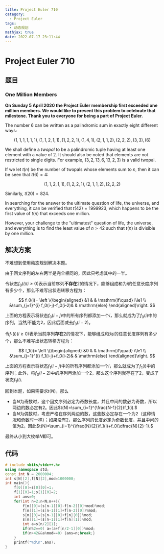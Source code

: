 ```yaml
---
title: Project Euler 710
category:
  - Project Euler
tags:
  - 动态规划
mathjax: true
date: 2022-07-17 23:11:44
---
```


<escape><!-- more --></escape>

# Project Euler 710

## 题目

### One Million Members

**On Sunday 5 April 2020 the Project Euler membership first exceeded one million members. We would like to present this problem to celebrate that milestone. Thank you to everyone for being a part of Project Euler.**

The number $6$ can be written as a palindromic sum in exactly eight different ways:

$$(1, 1, 1, 1, 1, 1), (1, 1, 2, 1, 1), (1, 2, 2, 1), (1, 4, 1), (2, 1, 1, 2), (2, 2, 2), (3, 3), (6)$$

We shall define a *twopal* to be a palindromic tuple having at least one element with a value of $2$. It should also be noted that elements are not restricted to single digits. For example, $(3, 2, 13, 6, 13, 2, 3)$ is a valid twopal.

If we let $t(n)$ be the number of twopals whose elements sum to $n$, then it can be seen that $t(6) = 4$:

$$(1, 1, 2, 1, 1), (1, 2, 2, 1), (2, 1, 1, 2), (2, 2, 2)$$

Similarly, $t(20) = 824$.

In searching for the answer to the ultimate question of life, the universe, and everything, it can be verified that $t(42) = 1999923$, which happens to be the first value of $t(n)$ that exceeds one million.

However, your challenge to the "ultimatest" question of life, the universe, and everything is to find the least value of $n \gt 42$ such that $t(n)$ is divisible by one million.

## 解决方案

不难想到使用动态规划解决本题。

由于回文序列的左右两半是完全相同的，因此只考虑其中的一半。

令状态$f_0(i)(i\ge 0)$表示当前序列**不存在**$2$的情况下，能够组成和为$i$的任意长度序列有多少个，那么不难写出状态转移方程为：

$$
f_0(i)=
\left \{\begin{aligned}
  &1 & & \mathrm{if\quad} i\le1 \\
  &\sum_{j=1}^{i} f_0(i-j)-f_0(i-2)& & \mathrm{else}
\end{aligned}\right.
$$

上面的方程表示将状态$f_0(i-j)$中的所有序列都添加一个$i$，那么就成为了$f_0(i)$中的序列，当然$j$不能为$2$，因此后面减去$f_0(i-2)$。

令$f_1(i)(i\ge 0)$表示当前序列**存在**$2$的情况下，能够组成和为$i$的任意长度序列有多少个，那么不难写出状态转移方程为：

$$
f_1(i)=
\left \{\begin{aligned}
  &0 & & \mathrm{if\quad} i\le1 \\
  &\sum_{j=1}^{i} f_1(i-j)+f_0(i-2)& & \mathrm{else}
\end{aligned}\right.
$$

上面的方程表示将状态$f_1(i-j)$中的所有序列都添加一个$i$，那么就成为了$f_1(i)$中的序列；此外，将$f_0(i-2)$中的序列再添加一个$2$，那么这个序列就存在了$2$，变成了状态$f_1(i)$.

回到本题，如果需要求$t(N)$，那么

- 当$N$为奇数时，这个回文序列必定为奇数长度，并且中间的数必为奇数，所以两边的数必定有$2$。因此$t(N)=\sum_{i=1}^{\frac{N-1}{2}}f_1(i).$
- 当$N$为偶数时，考虑严格在序列两边的数，这些数必定存在一个为$2$（这种情况和奇数时一样）；如果没有$2$，那么序列的长度必定为奇数长度，并且中间的值为$2$。因此$t(N)=\sum_{i=1}^{\frac{N}{2}}f_1(i)+f_0(\dfrac{N}{2}-1).$

最终从小到大枚举$N$即可。

## 代码

```C++
# include <bits/stdc++.h>
using namespace std;
const int N = 2000004;
int s[N][2],f[N][2],mod=1000000;
int main(){
    f[0][0]=s[0][0]=1;
    f[1][0]=1;s[1][0]=2;
    int ans=0;
    for(int n=2;n<N;n++){
        f[n][0]=(s[n-1][0]-f[n-2][0]+mod)%mod;
        f[n][1]=(s[n-1][1]+f[n-2][0])%mod;
        s[n][0]=(s[n-1][0]+f[n][0])%mod;
        s[n][1]=(s[n-1][1]+f[n][1])%mod;
        int a=s[n/2][1];
        if(n%2==0) a=(a+f[n/2-1][0])%mod;
        if(n>42&&a%mod==0) {ans=n;break;}
    }
    printf("%d\n",ans);
}
```
